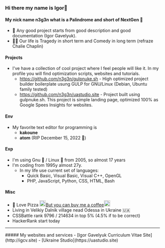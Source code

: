 ### Hi there my name is Igor👋
#### My nick name n3g3n what is a Palindrome and short of NextGen 🧐
- 🌈 Any good project starts from good description and good documentation (Igor Gavelyuk).
- 🕵🏽 Our life is Tragedy in short term and Comedy in long term (refraze Chalie Chaplin)
#### Projects
- I've have a collection of cool project where I feel people will like it. In my profile you will find optimization scripts, websites and tutorials.
  - https://github.com/n3g3n/gulpnuke.sh - High optimized project builder boilerplate usung GULP for GNU/Linux (Debian, Ubuntu family tested)
  - https://github.com/n3g3n/uastudio.site - Project built using gulpnuke.sh. This project is simple landing page, optimized 100% as Google Spees Insights for websites.
#### Env
- My favorite text editor for programming is 
  - **kakoune**
  - **atom** (RIP December 15, 2022 🥲)
#### Exp
- I'm using Gnu 🦌 / Linux 🐧 from 2005, so almost 17 years
- I'm coding from 1995y almost 27y.
  - In my life use current set of languages: 
    - Quick Basic, Visual Basic, Visual C++, OpenGL
    - PHP, JavaScript, Python, CSS, HTML, Bash
 #### Misc
- 🍕 Love Pizza <a class="suppoprt-me" href="https://www.buymeacoffee.com/igavelyuk" target="_blank"><img src="https://avatars.githubusercontent.com/u/108156011?s=40&v=4" height="20px">But you can buy me a coffee<img src="https://avatars.githubusercontent.com/u/108156011?s=40&v=4" height="20px"></a>
- Living in Velikiy Dalnik village nead Odessa in Ukraine 🇺🇦
- CSSBattle rank 9796 / 214634 in top 5% (4.5% if to be correct)
- HackerRank start today
<hr>
 ##### My websites and services
  - [Igor Gavelyuk Curriculum Vitae Site](http://igcv.site)
  - [Ukraine Studio](https://uastudio.site)
